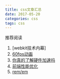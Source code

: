 ```yaml
---
title: css文章汇总
date: 2017-05-20
categories: css
tags: css
---
```


推荐阅读 

1. [webkit技术内幕]
2. [60fps动画](http://mp.weixin.qq.com/s?__biz=MjM5MTA1MjAxMQ==&mid=206984354&idx=1&sn=493f4729da146fa22506e6ecb386291a&scene=21#wechat_redirect)
3. [你真的了解硬件加速吗](https://blog.csdn.net/xiebaochun/article/details/50274963)
4. [前端性能优化](https://segmentfault.com/a/1190000000490328#articleHeader3)
5. [rem/em](https://yanhaijing.com/css/2017/09/29/principle-of-rem-layout/)